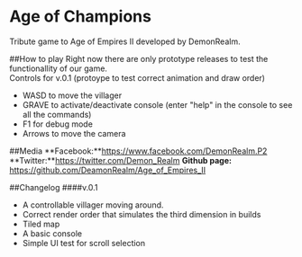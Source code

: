 # Age of Champions
Tribute game to Age of Empires II developed by DemonRealm.


##How to play
Right now there are only prototype releases to test the functionallity of our game.    
Controls for v.0.1 (protoype to test correct animation and draw order)   
* WASD to move the villager
* GRAVE to activate/deactivate console (enter "help" in the console to see all the commands)
* F1 for debug mode
* Arrows to move the camera

##Media 
**Facebook:**https://www.facebook.com/DemonRealm.P2    
**Twitter:**https://twitter.com/Demon_Realm
**Github page:** https://github.com/DeamonRealm/Age_of_Empires_II


##Changelog
####v.0.1
* A controllable villager moving around.
* Correct render order that simulates the third dimension in builds
* Tiled map 
* A basic console
* Simple UI test for scroll selection
